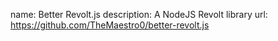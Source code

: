 name: Better Revolt.js
description: A NodeJS Revolt library
url: https://github.com/TheMaestro0/better-revolt.js